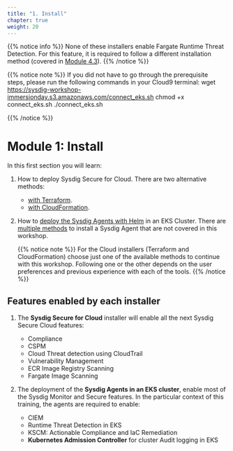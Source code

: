 ```yaml
---
title: "1. Install"
chapter: true
weight: 20
---
```


{{% notice info %}}
None of these installers enable Fargate Runtime Threat Detection. For this feature, it is required to follow a different installation method (covered in [Module 4.3](/4-threat-detection/3-fargate.html)).
{{% /notice %}}

{{% notice note %}}
If you did not have to go through the prerequisite steps, please run the following commands in your Cloud9 terminal:
    wget https://sysdig-workshop-immersionday.s3.amazonaws.com/connect_eks.sh
    chmod +x connect_eks.sh
    ./connect_eks.sh

{{% /notice %}}


# Module 1: Install

In this first section you will learn:
1. How to deploy Sysdig Secure for Cloud. There are two alternative methods:

     - [with Terraform](/1-install/1-terraform.html).
     - [with CloudFormation](/1-install/2-cloudFormation.html).

2. How to [deploy the Sysdig Agents with Helm](/1-install/3-agent-eks.html) in an EKS Cluster.
  There are [multiple methods](https://docs.sysdig.com/en/docs/installation/sysdig-agent/agent-installation/) to install a Sysdig Agent that are not covered in this workshop.

    {{% notice note %}}
For the Cloud installers (Terraform and CloudFormation) choose just one of the available methods to continue with this workshop. 
Following one or the other depends on the user preferences
and previous experience with each of the tools.
{{% /notice %}}

## Features enabled by each installer

1. The **Sysdig Secure for Cloud** installer will enable 
   all the next Sysdig Secure Cloud features:

      - Compliance
      - CSPM
      - Cloud Threat detection using CloudTrail
      - Vulnerability Management
      - ECR Image Registry Scanning
      - Fargate Image Scanning


2. The deployment of the **Sysdig Agents in an EKS cluster**,
  enable most of the Sysdig Monitor and Secure features. 
  In the particular context of this training, the agents are required to enable:

      - CIEM
      - Runtime Threat Detection in EKS
      - KSCM: Actionable Compliance and IaC Remediation
      - **Kubernetes Admission Controller** for cluster Audit logging in EKS
